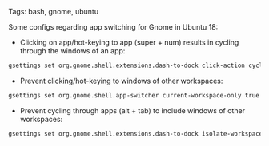 Tags: bash, gnome, ubuntu

Some configs regarding app switching for Gnome in Ubuntu 18:

- Clicking on app/hot-keying to app (super + num) results in cycling through the windows of an app:

```bash
gsettings set org.gnome.shell.extensions.dash-to-dock click-action cycle-windows
```

- Prevent clicking/hot-keying to windows of other workspaces:

```bash
gsettings set org.gnome.shell.app-switcher current-workspace-only true
```

- Prevent cycling through apps (alt + tab) to include windows of other workspaces:

```bash
gsettings set org.gnome.shell.extensions.dash-to-dock isolate-workspaces true
```
